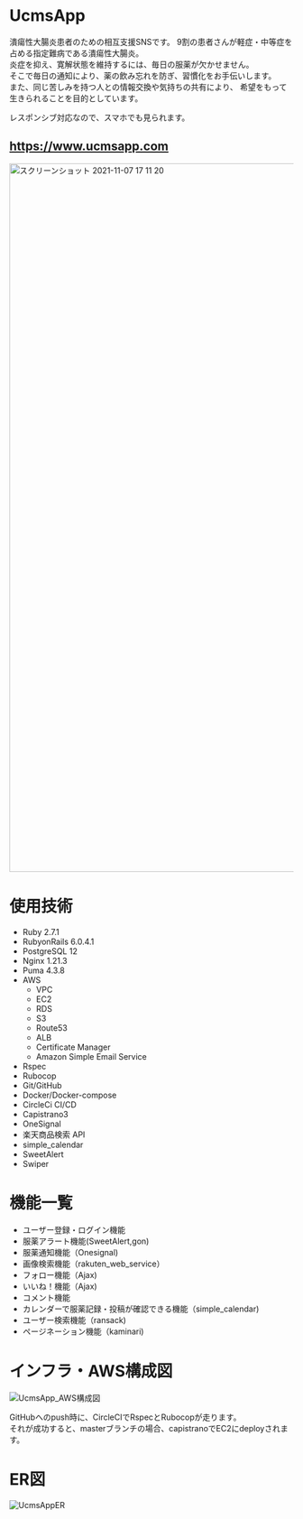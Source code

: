 # UcmsApp

潰瘍性大腸炎患者のための相互支援SNSです。
9割の患者さんが軽症・中等症を占める指定難病である潰瘍性大腸炎。
<br>炎症を抑え、寛解状態を維持するには、毎日の服薬が欠かせません。
<br>そこで毎日の通知により、薬の飲み忘れを防ぎ、習慣化をお手伝いします。
<br>また、同じ苦しみを持つ人との情報交換や気持ちの共有により、
希望をもって生きられることを目的としています。

レスポンシブ対応なので、スマホでも見られます。

## https://www.ucmsapp.com

<img width="1256" alt="スクリーンショット 2021-11-07 17 11 20" src="https://user-images.githubusercontent.com/42525646/140637463-6039ecd2-efea-4f18-9b64-837c066630b7.png">

# 使用技術

- Ruby 2.7.1
- RubyonRails 6.0.4.1
- PostgreSQL 12
- Nginx 1.21.3
- Puma 4.3.8
- AWS
  - VPC
  - EC2
  - RDS
  - S3
  - Route53
  - ALB
  - Certificate Manager
  - Amazon Simple Email Service
- Rspec
- Rubocop
- Git/GitHub
- Docker/Docker-compose
- CircleCi CI/CD
- Capistrano3
- OneSignal
- 楽天商品検索 API
- simple_calendar
- SweetAlert
- Swiper

# 機能一覧
- ユーザー登録・ログイン機能
- 服薬アラート機能(SweetAlert,gon)
- 服薬通知機能（Onesignal)
- 画像検索機能（rakuten_web_service）
- フォロー機能（Ajax)
- いいね！機能（Ajax)
- コメント機能
- カレンダーで服薬記録・投稿が確認できる機能（simple_calendar)
- ユーザー検索機能（ransack)
- ページネーション機能（kaminari)

# インフラ・AWS構成図
![UcmsApp_AWS構成図](https://user-images.githubusercontent.com/42525646/140727040-3af8d701-4abf-4f03-9454-7193e9f5e78e.png)

GitHubへのpush時に、CircleCIでRspecとRubocopが走ります。<br>
それが成功すると、masterブランチの場合、capistranoでEC2にdeployされます。

# ER図
![UcmsAppER](https://user-images.githubusercontent.com/42525646/140727138-a4220d8e-ef0e-4220-bf45-53bd565008dc.png)
